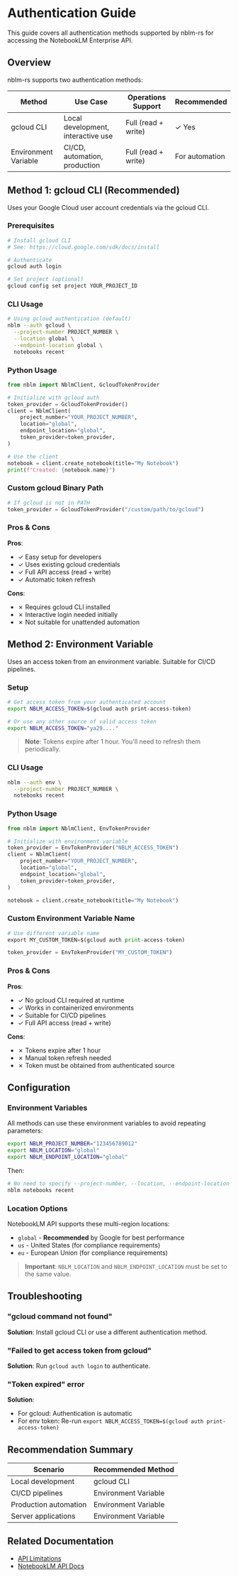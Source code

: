 # Authentication Guide

This guide covers all authentication methods supported by nblm-rs for accessing the NotebookLM Enterprise API.

## Overview

nblm-rs supports two authentication methods:

| Method | Use Case | Operations Support | Recommended |
|--------|----------|-------------------|-------------|
| gcloud CLI | Local development, interactive use | Full (read + write) | ✓ Yes |
| Environment Variable | CI/CD, automation, production | Full (read + write) | For automation |

## Method 1: gcloud CLI (Recommended)

Uses your Google Cloud user account credentials via the gcloud CLI.

### Prerequisites

```bash
# Install gcloud CLI
# See: https://cloud.google.com/sdk/docs/install

# Authenticate
gcloud auth login

# Set project (optional)
gcloud config set project YOUR_PROJECT_ID
```

### CLI Usage

```bash
# Using gcloud authentication (default)
nblm --auth gcloud \
  --project-number PROJECT_NUMBER \
  --location global \
  --endpoint-location global \
  notebooks recent
```

### Python Usage

```python
from nblm import NblmClient, GcloudTokenProvider

# Initialize with gcloud auth
token_provider = GcloudTokenProvider()
client = NblmClient(
    project_number="YOUR_PROJECT_NUMBER",
    location="global",
    endpoint_location="global",
    token_provider=token_provider,
)

# Use the client
notebook = client.create_notebook(title="My Notebook")
print(f"Created: {notebook.name}")
```

### Custom gcloud Binary Path

```python
# If gcloud is not in PATH
token_provider = GcloudTokenProvider("/custom/path/to/gcloud")
```

### Pros & Cons

**Pros**:
- ✓ Easy setup for developers
- ✓ Uses existing gcloud credentials
- ✓ Full API access (read + write)
- ✓ Automatic token refresh

**Cons**:
- ✗ Requires gcloud CLI installed
- ✗ Interactive login needed initially
- ✗ Not suitable for unattended automation

## Method 2: Environment Variable

Uses an access token from an environment variable. Suitable for CI/CD pipelines.

### Setup

```bash
# Get access token from your authenticated account
export NBLM_ACCESS_TOKEN=$(gcloud auth print-access-token)

# Or use any other source of valid access token
export NBLM_ACCESS_TOKEN="ya29...."
```

> **Note**: Tokens expire after 1 hour. You'll need to refresh them periodically.

### CLI Usage

```bash
nblm --auth env \
  --project-number PROJECT_NUMBER \
  notebooks recent
```

### Python Usage

```python
from nblm import NblmClient, EnvTokenProvider

# Initialize with environment variable
token_provider = EnvTokenProvider("NBLM_ACCESS_TOKEN")
client = NblmClient(
    project_number="YOUR_PROJECT_NUMBER",
    location="global",
    endpoint_location="global",
    token_provider=token_provider,
)

notebook = client.create_notebook(title="My Notebook")
```

### Custom Environment Variable Name

```python
# Use different variable name
export MY_CUSTOM_TOKEN=$(gcloud auth print-access-token)

token_provider = EnvTokenProvider("MY_CUSTOM_TOKEN")
```

### Pros & Cons

**Pros**:
- ✓ No gcloud CLI required at runtime
- ✓ Works in containerized environments
- ✓ Suitable for CI/CD pipelines
- ✓ Full API access (read + write)

**Cons**:
- ✗ Tokens expire after 1 hour
- ✗ Manual token refresh needed
- ✗ Token must be obtained from authenticated source

## Configuration

### Environment Variables

All methods can use these environment variables to avoid repeating parameters:

```bash
export NBLM_PROJECT_NUMBER="123456789012"
export NBLM_LOCATION="global"
export NBLM_ENDPOINT_LOCATION="global"
```

Then:
```bash
# No need to specify --project-number, --location, --endpoint-location
nblm notebooks recent
```

### Location Options

NotebookLM API supports these multi-region locations:
- `global` - **Recommended** by Google for best performance
- `us` - United States (for compliance requirements)
- `eu` - European Union (for compliance requirements)

> **Important**: `NBLM_LOCATION` and `NBLM_ENDPOINT_LOCATION` must be set to the same value.

## Troubleshooting

### "gcloud command not found"

**Solution**: Install gcloud CLI or use a different authentication method.

### "Failed to get access token from gcloud"

**Solution**: Run `gcloud auth login` to authenticate.

### "Token expired" error

**Solution**:
- For gcloud: Authentication is automatic
- For env token: Re-run `export NBLM_ACCESS_TOKEN=$(gcloud auth print-access-token)`

## Recommendation Summary

| Scenario | Recommended Method |
|----------|-------------------|
| Local development | gcloud CLI |
| CI/CD pipelines | Environment Variable |
| Production automation | Environment Variable |
| Server applications | Environment Variable |

## Related Documentation

- [API Limitations](../api/limitations.md)
- [NotebookLM API Docs](https://cloud.google.com/gemini/enterprise/notebooklm-enterprise/docs)
